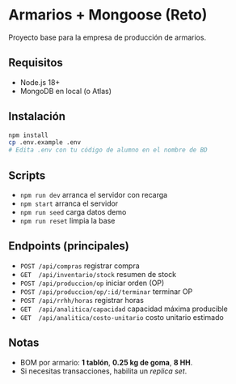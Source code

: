 # Armarios + Mongoose (Reto)

Proyecto base para la empresa de producción de armarios.

## Requisitos
- Node.js 18+
- MongoDB en local (o Atlas)

## Instalación
```bash
npm install
cp .env.example .env
# Edita .env con tu código de alumno en el nombre de BD
```

## Scripts
- `npm run dev` arranca el servidor con recarga
- `npm start` arranca el servidor
- `npm run seed` carga datos demo
- `npm run reset` limpia la base

## Endpoints (principales)
- `POST /api/compras` registrar compra
- `GET  /api/inventario/stock` resumen de stock
- `POST /api/produccion/op` iniciar orden (OP)
- `POST /api/produccion/op/:id/terminar` terminar OP
- `POST /api/rrhh/horas` registrar horas
- `GET  /api/analitica/capacidad` capacidad máxima producible
- `GET  /api/analitica/costo-unitario` costo unitario estimado

## Notas
- BOM por armario: **1 tablón**, **0.25 kg de goma**, **8 HH**.
- Si necesitas transacciones, habilita un *replica set*.
